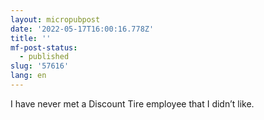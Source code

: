 ```yaml
---
layout: micropubpost
date: '2022-05-17T16:00:16.778Z'
title: ''
mf-post-status:
  - published
slug: '57616'
lang: en
---
```

I have never met a Discount Tire employee that I didn’t like. 
